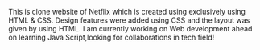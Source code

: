 This is clone website of Netflix which is created using exclusively using HTML & CSS. Design features were added using CSS and the layout was given by using HTML.
I am currently working on Web development ahead on learning Java Script,looking for collaborations in tech field!
